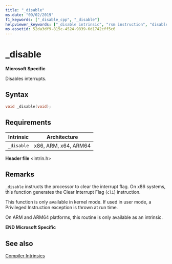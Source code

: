 ```yaml
---
title: "_disable"
ms.date: "09/02/2019"
f1_keywords: ["_disable_cpp", "_disable"]
helpviewer_keywords: ["_disable intrinsic", "rsm instruction", "disable intrinsic"]
ms.assetid: 52da3df9-815c-4524-9839-6d1742cff5c6
---
```

# _disable

**Microsoft Specific**

Disables interrupts.

## Syntax

```C
void _disable(void);
```

## Requirements

|Intrinsic|Architecture|
|---------------|------------------|
|`_disable`|x86, ARM, x64, ARM64|

**Header file** \<intrin.h>

## Remarks

`_disable` instructs the processor to clear the interrupt flag. On x86 systems, this function generates the Clear Interrupt Flag (`cli`) instruction.

This function is only available in kernel mode. If used in user mode, a Privileged Instruction exception is thrown at run time.

On ARM and ARM64 platforms, this routine is only available as an intrinsic.

**END Microsoft Specific**

## See also

[Compiler Intrinsics](../intrinsics/compiler-intrinsics.md)
